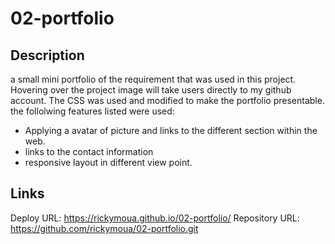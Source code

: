 # 02-portfolio
## Description

a small mini portfolio of the requirement that was used in this project. Hovering over the project image will take users directly to my github account. The CSS was used and modified to make the portfolio presentable. the follolwing features listed were used:

- Applying a avatar of picture and links to the different section within the web.
- links to the contact information 
- responsive layout in different view point.

## Links

Deploy URL: https://rickymoua.github.io/02-portfolio/
Repository URL: https://github.com/rickymoua/02-portfolio.git